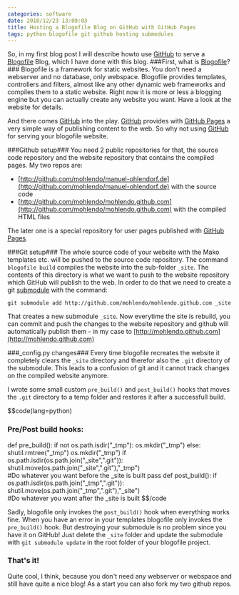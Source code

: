 ```yaml
---
categories: software
date: 2010/12/23 13:09:03
title: Hosting a Blogofile Blog on GitHub with GitHub Pages 
tags: python blogofile git github hosting submodules
---
```

So, in my first blog post I will describe howto use [GitHub](http://www.github.com) to serve a [Blogofile](http://www.blogofile.com) Blog, which I have done with this blog.
###First, what is [Blogofile](http://www.blogofile.com)?###
Blogofile is a framework for static websites. You don't need a webserver and no database, only webspace. 
Blogofile provides templates, controllers and filters, almost like any other dynamic web frameworks and compiles them to a static website.
Right now it is more or less a blogging engine but you can actually create any website you want.
Have a look at the website for details.

And there comes [GitHub](http://www.github.com) into the play. [GitHub](http://www.github.com)
provides with [GitHub Pages](http://pages.github.com/) a very simple way of publishing content to the web. 
So why not using [GitHub](http://www.github.com) for serving your blogofile website.

###Github setup###
You need 2 public repositories for that, the source code repository and the website repository that contains the compiled pages. My two repos are:

* [http://github.com/mohlendo/manuel-ohlendorf.de](http://github.com/mohlendo/manuel-ohlendorf.de) with the source code
* [http://github.com/mohlendo/mohlendo.github.com](http://github.com/mohlendo/mohlendo.github.com) with the compiled HTML files

The later one is a special repository for user pages published with [GitHub Pages](http://pages.github.com/).

###Git setup###
The whole source code of your website with the Mako templates etc. will be pushed to the source code repository.
The command `blogofile build` compiles the website into the sub-folder `_site`. 
The contents of this directory is what we want to push to the website repository which GitHub will publish to the web. In order to do that we 
need to create a git [submodule](http://www.kernel.org/pub/software/scm/git/docs/git-submodule.html) with the command:
    
    git submodule add http://github.com/mohlendo/mohlendo.github.com _site
     
That creates a new submodule `_site`. Now everytime the site is rebuild, you can commit and push the changes to the website repository and github 
will automatically publish them - in my case to [http://mohlendo.github.com](http://mohlendo.github.com)

###_config.py changes###
Every time blogofile recreates the website it completely clears the `_site` directory 
and therefor also the `.git` directory of the submodule. 
This leads to a confusion of git and it cannot track changes on the compiled website anymore.

I wrote some small custom `pre_build()` and `post_build()` hooks that moves the 
`.git` directory to a temp folder and restores it after a successfull build.

$$code(lang=python)
### Pre/Post build hooks:
def pre_build():
    if not os.path.isdir("_tmp"):
        os.mkdir("_tmp")
    else:
        shutil.rmtree("_tmp")
        os.mkdir("_tmp")
    if os.path.isdir(os.path.join("_site",".git")):
        shutil.move(os.path.join("_site",".git"),"_tmp")    
    #Do whatever you want before the _site is built
    pass
def post_build():
    if os.path.isdir(os.path.join("_tmp",".git")):
        shutil.move(os.path.join("_tmp",".git"),"_site")    
    #Do whatever you want after the _site is built
$$/code

Sadly, blogofile only invokes the `post_build()` hook when everything works fine. When you have an error 
in your templates blogofile only invokes the `pre_build()` hook. But destroying your submodule is no problem since you have it 
on GitHub! Just delete the `_site` folder and update the submodule with `git submodule update` in the root folder of your blogofile project.

### That's it! ###
Quite cool, I think, because you don't need any webserver or webspace and still have quite a nice blog! 
As a start you can also fork my two github repos.
